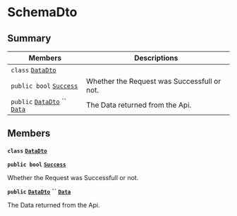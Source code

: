 # SchemaDto

## Summary

| Members                                                                                                                                                                                                                                  | Descriptions                                |
| ---------------------------------------------------------------------------------------------------------------------------------------------------------------------------------------------------------------------------------------- | ------------------------------------------- |
| `class` [`DataDto`](AtomicMarketApiClient--Stats--SchemaDto--DataDto.md)                                                                                                                                                                 |                                             |
| `public bool` [`Success`](AtomicMarketApiClient--Stats--SchemaDto.md#class\_atomic\_market\_api\_client\_1\_1\_stats\_1\_1\_schema\_dto\_1a506fb037fbb6bfe8f254c021a2c3cfac)                                                             | Whether the Request was Successfull or not. |
| `public` [`DataDto`](AtomicMarketApiClient--Stats--SchemaDto--DataDto.md) `` [`Data`](AtomicMarketApiClient--Stats--SchemaDto.md#class\_atomic\_market\_api\_client\_1\_1\_stats\_1\_1\_schema\_dto\_1a65c0779654774581967081cf3136bd84) | The Data returned from the Api.             |

## Members

**`class`** [**`DataDto`**](AtomicMarketApiClient--Stats--SchemaDto--DataDto.md)

**`public bool`** [**`Success`**](AtomicMarketApiClient--Stats--SchemaDto.md#class\_atomic\_market\_api\_client\_1\_1\_stats\_1\_1\_schema\_dto\_1a506fb037fbb6bfe8f254c021a2c3cfac)

Whether the Request was Successfull or not.

**`public`** [**`DataDto`**](AtomicMarketApiClient--Stats--SchemaDto--DataDto.md) **``** [**`Data`**](AtomicMarketApiClient--Stats--SchemaDto.md#class\_atomic\_market\_api\_client\_1\_1\_stats\_1\_1\_schema\_dto\_1a65c0779654774581967081cf3136bd84)

The Data returned from the Api.
